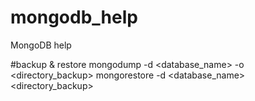 # mongodb_help
MongoDB help

#backup & restore
mongodump -d <database_name> -o <directory_backup>
mongorestore -d <database_name> <directory_backup>
